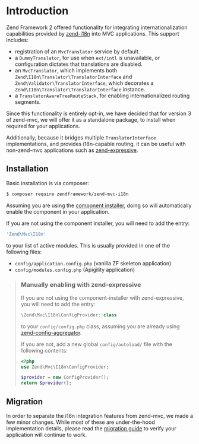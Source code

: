 # Introduction

Zend Framework 2 offered functionality for integrating internationalization
capabilities provided by [zend-i18n](https://docs.zendframework.com/zend-i18n/)
into MVC applications. This support includes:

- registration of an `MvcTranslator` service by default.
- a `DummyTranslator`, for use when `ext/intl` is unavailable, or configuration
  dictates that translations are disabled.
- an `MvcTranslator`, which implements both `Zend\I18n\Translator\TranslatorInterface`
  and `Zend\Validator\TranslatorInterface`, which decorates a
  `Zend\I18n\Translator\TranslatorInterface` instance.
- a `TranslatorAwareTreeRouteStack`, for enabling internationalized routing
  segments.

Since this functionality is entirely opt-in, we have decided that for version 3
of zend-mvc, we will offer it as a standalone package, to install when required
for your applications.

Additionally, because it bridges multiple `TranslatorInterface` implementations,
and provides i18n-capable routing, it can be useful with non-zend-mvc
applications such as [zend-expressive](https://docs.zendframework.com/zend-expressive).

## Installation

Basic installation is via composer:

```bash
$ composer require zendframework/zend-mvc-i18n
```

Assuming you are using the [component installer](https://docs.zendframework.com/zend-component-installer),
doing so will automatically enable the component in your application.

If you are not using the component installer, you will need to add the entry:

```php
'Zend\Mvc\I18n'
```

to your list of active modules. This is usually provided in one of the following
files:

- `config/application.config.php` (vanilla ZF skeleton application)
- `config/modules.config.php` (Apigility application)

> ### Manually enabling with zend-expressive
>
> If you are not using the component-installer with zend-expressive, you will
> need to add the entry:
>
> ```php
> \Zend\Mvc\I18n\ConfigProvider::class
> ```
>
> to your `config/config.php` class, assuming you are already using
> [zend-config-aggregator](https://docs.zendframework.com/zend-config-aggregator/).
>
> If you are not, add a new global `config/autoload/` file with the following contents:
>
> ```php
> <?php
> use Zend\Mvc\I18n\ConfigProvider;
>
> $provider = new ConfigProvider();
> return $provider();
> ```

## Migration

In order to separate the i18n integration features from zend-mvc, we made a few
minor changes. While most of these are under-the-hood implementation details,
please read the [migration guide](migration/v2-to-v3.md) to verify your
application will continue to work.
